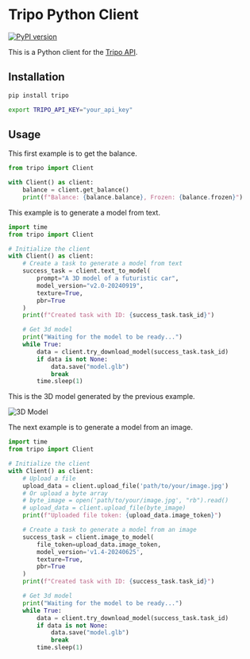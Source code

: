 # Tripo Python Client
[![PyPI version](https://badge.fury.io/py/tripo.svg)](https://badge.fury.io/py/tripo)

This is a Python client for the [Tripo API](https://platform.tripo3d.ai/docs/introduction).

## Installation

```bash
pip install tripo
```

```bash
export TRIPO_API_KEY="your_api_key"
```

## Usage

This first example is to get the balance.

```python
from tripo import Client

with Client() as client:
    balance = client.get_balance()
    print(f"Balance: {balance.balance}, Frozen: {balance.frozen}")
```

This example is to generate a model from text.

```python
import time
from tripo import Client

# Initialize the client
with Client() as client:
    # Create a task to generate a model from text
    success_task = client.text_to_model(
        prompt="A 3D model of a futuristic car",
        model_version="v2.0-20240919",
        texture=True,
        pbr=True
    )
    print(f"Created task with ID: {success_task.task_id}")

    # Get 3d model
    print("Waiting for the model to be ready...")
    while True:
        data = client.try_download_model(success_task.task_id)
        if data is not None:
            data.save("model.glb")
            break
        time.sleep(1)
```

This is the 3D model generated by the previous example.

![3D Model](assets/model.png)

The next example is to generate a model from an image.

```python
import time
from tripo import Client

# Initialize the client
with Client() as client:
    # Upload a file
    upload_data = client.upload_file('path/to/your/image.jpg')
    # Or upload a byte array
    # byte_image = open('path/to/your/image.jpg', "rb").read()
    # upload_data = client.upload_file(byte_image)
    print(f"Uploaded file token: {upload_data.image_token}")

    # Create a task to generate a model from an image
    success_task = client.image_to_model(
        file_token=upload_data.image_token,
        model_version='v1.4-20240625',
        texture=True,
        pbr=True
    )
    print(f"Created task with ID: {success_task.task_id}")

    # Get 3d model
    print("Waiting for the model to be ready...")
    while True:
        data = client.try_download_model(success_task.task_id)
        if data is not None:
            data.save("model.glb")
            break
        time.sleep(1)
```
